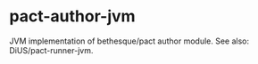 pact-author-jvm
===============

JVM implementation of bethesque/pact author module. See also: DiUS/pact-runner-jvm.
